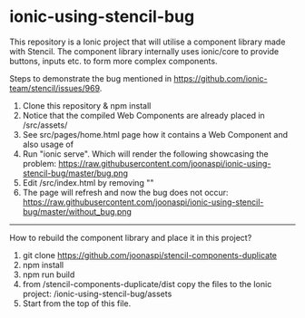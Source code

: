 # ionic-using-stencil-bug

This repository is a Ionic project that will utilise a component library made with Stencil. The component library internally uses ionic/core to provide buttons, inputs etc. to form more complex components.

Steps to demonstrate the bug mentioned in https://github.com/ionic-team/stencil/issues/969.

1. Clone this repository & npm install
2. Notice that the compiled Web Components are already placed in /src/assets/
3. See src/pages/home.html page how it contains a Web Component and also usage of <ion-input>
4. Run "ionic serve". Which will render the following showcasing the problem: https://raw.githubusercontent.com/joonaspi/ionic-using-stencil-bug/master/bug.png
5. Edit /src/index.html by removing "<script src='assets/mycomponent.js'></script>"
6. The page will refresh and now the bug does not occur: https://raw.githubusercontent.com/joonaspi/ionic-using-stencil-bug/master/without_bug.png 


------------------------------

How to rebuild the component library and place it in this project?

1. git clone https://github.com/joonaspi/stencil-components-duplicate
2. npm install
3. npm run build
4. from /stencil-components-duplicate/dist copy the files to the Ionic project: /ionic-using-stencil-bug/assets
5. Start from the top of this file.
